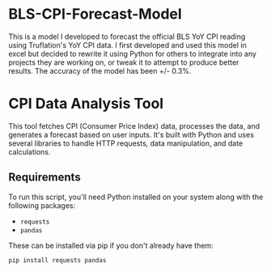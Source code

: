 # BLS-CPI-Forecast-Model
This is a model I developed to forecast the official BLS YoY CPI reading using Truflation's YoY CPI data. I first developed and used this model in excel but decided to rewrite it using Python for others to integrate into any projects they are working on, or tweak it to attempt to produce better results. The accuracy of the model has been +/- 0.3%.

# CPI Data Analysis Tool

This tool fetches CPI (Consumer Price Index) data, processes the data, and generates a forecast based on user inputs. It's built with Python and uses several libraries to handle HTTP requests, data manipulation, and date calculations.

## Requirements

To run this script, you'll need Python installed on your system along with the following packages:
- `requests`
- `pandas`

These can be installed via pip if you don't already have them:

```bash
pip install requests pandas
